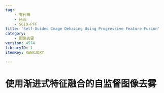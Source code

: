 ```yaml
---
tag:
    - 有代码
    - 待阅
    - SGID-PFF
title: 'Self-Guided Image Dehazing Using Progressive Feature Fusion'
category:
    - 图像去雾
version: 4574
libraryID: 1
itemKey: RWWXJDXY

---
```

# 使用渐进式特征融合的自监督图像去雾
